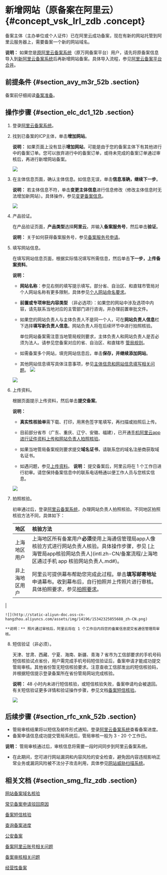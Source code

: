 # 新增网站（原备案在阿里云） {#concept_vsk_lrl_zdb .concept}

备案主体（主办单位或个人证件）已在阿里云成功备案，现在有新的网站托管到阿里云服务器上，需要备案一个新的网站域名。

**说明：** 如果您是[原阿里云备案系统](http://beian.gein.cn)（原万网备案平台）用户，请先将原备案信息导入到[新阿里云备案系统](http://beian.aliyun.com)后再新增网站备案。具体导入流程，参见[阿里云备案平台合并](https://help.aliyun.com/document_detail/48581.html)。

## 前提条件 {#section_avy_m3r_52b .section}

备案前仔细阅读[备案准备](../../../../intl.zh-CN/备案基础/备案准备.md#)。

## 操作步骤 {#section_elc_dc1_12b .section}

1.  登录[阿里云备案系统](https://beian.aliyun.com/)。
2.  找到已备案的ICP主体，单击**增加网站**。

    **说明：** 如果页面上没有显示**增加网站**，可能是由于您的备案主体下有其他进行中的备案订单。您可以放弃进行中的备案订单，或待未完成的备案订单通过审核后，再进行新增网站备案。

    ![](http://static-aliyun-doc.oss-cn-hangzhou.aliyuncs.com/assets/img/14200/15342325845767_zh-CN.jpg)

3.  在主体信息页面，确认主体信息。如信息无误，单击**信息准确，继续下一步**。

    **说明：** 若主体信息不符，单击**变更主体信息**进行信息修改（修改主体信息时无法增加新网站）。具体操作，参见[变更备案信息](intl.zh-CN/备案流程/变更备案信息.md#)。

    ![](http://static-aliyun-doc.oss-cn-hangzhou.aliyuncs.com/assets/img/14200/15342325845768_zh-CN.jpg)

4.  产品验证。

    在产品验证页面，**产品类型**选择**阿里云**，并输入**备案服务号**，然后单击**验证**。

    **说明：** 关于如何获得备案服务号，参见[备案服务号申请](intl.zh-CN/备案流程/申请备案服务号.md#)。

5.  填写网站信息。

    在填写网站信息页面，根据实际情况填写所需信息，然后单击**下一步，上传备案资料**。

    **说明：** 

    -   **网站名称**：参见右侧的填写提示填写。部分省、自治区、和直辖市管局对个人网站名称有更多限制，具体参见[个人网站命名要求](../../../../intl.zh-CN/常见问题/填写主体信息和网站信息.md#section_rdk_mvr_zdb)。
    -   **前置或专项审批内容类型** （非必选项）：如果您的网站中涉及选项中内容，请先联系当地对应的主管部门进行咨询，并办理前置审批文件。
    -   如果您的网站负责人与主体负责人不是同一个人，可在**网站负责人信息**栏下选择**填写新负责人信息**。网站负责人将在后续环节中进行拍照核验。

        单位网站备案需注意当地管局规则要求，主体负责人和网站负责人是否必须为法人。请参见您备案对应的省、自治区、和直辖市 [管局规则](https://beian.aliyun.com/?spm=a2c4g.11186623.765261.5.2SXlJ8#MapDataContainer)。

    -   如需备案多个网站，填完网站信息后，单击**保存，并继续添加网站**。
    -   其他网站信息填写具体注意事项，参见[主体信息和网站信息填写相关问题](../../../../intl.zh-CN/常见问题/填写主体信息和网站信息.md#section_hxd_kvr_zdb)。
    ![](http://static-aliyun-doc.oss-cn-hangzhou.aliyuncs.com/assets/img/14200/15342325845770_zh-CN.jpg)

    ![](http://static-aliyun-doc.oss-cn-hangzhou.aliyuncs.com/assets/img/14200/15342325856131_zh-CN.jpg)

6.  上传资料。

    根据页面提示上传资料，然后单击**提交备案**。

    **说明：** 

    -   **真实性核验单**需下载、打印，用黑色签字笔填写，再扫描或拍照后上传。
    -   目前部分省市（广东、重庆、辽宁、安徽、福建），已开通[手机阿里云app进行证件资料上传和网站负责人拍照核验](../../../../intl.zh-CN/常见问题/上传资料.md#)。

    -   如果当地管局备案规则要求提交**域名证书**，请联系您的域名注册商获取域名证书。
    -   如遇问题，参见[上传资料](../../../../intl.zh-CN/常见问题/上传资料.md#)。
    **说明：** 提交备案后，阿里云将在 1 个工作日进行初审。请您保持备案信息中的联系电话畅通以便工作人员与您核实信息。

    ![](http://static-aliyun-doc.oss-cn-hangzhou.aliyuncs.com/assets/img/14196/15342325855663_zh-CN.png)

7.  拍照核验。

    初审通过后，登录[阿里云备案系统](https://beian.aliyun.com/order/selfBaIndex.htm)，办理网站负责人拍照核验。不同地区拍照核验方法不同，具体如下：

    |地区|核验方法|
    |:-|:---|
    |上海地区用户|上海地区所有备案用户**必须**使用上海通信管理局app人像核验方式进行网站负责人核验。具体操作步骤，参见 [上海管局app核验网站负责人](intl.zh-CN/备案流程/上海地区通过手机 app 核验网站负责人.md#)。|
    |非上海地区用户|阿里云可提供幕布帮助您完成此过程。单击**填写邮寄地址**申请幕布。收到幕布后，自行拍照并上传照片进行审核。具体拍照要求，参见[拍照要求](../../../../intl.zh-CN/常见问题/拍照核验.md#section_tb4_cht_zdb)。

|

    ![](http://static-aliyun-doc.oss-cn-hangzhou.aliyuncs.com/assets/img/14196/15342325855688_zh-CN.png)

    **说明：** 照片通过审核后，阿里云将在 1 个工作日内将您的备案信息提交省通信管理局审核。

8.  短信验证（非必须）。

    天津、甘肃、西藏、宁夏、海南、新疆、青海 7 省市为工信部要求的手机号码短信核验试点省份，用户需完成手机号码短信验证后，备案申请才能成功提交管局审核。其他省份暂无短信核验要求。注意查收工信部发出的短信核验码，并根据短信提示登录备案所在省份管局网站完成核验。

    **说明：** 48 小时内未进行短信核验，或短信核验失败，备案申请均会被退回。有关短信验证更多详情和验证操作步骤，参见文档[备案短信核验](intl.zh-CN/备案流程/备案短信核验.md#)。

    ![](http://static-aliyun-doc.oss-cn-hangzhou.aliyuncs.com/assets/img/14196/15342325855690_zh-CN.jpg)


## 后续步骤 {#section_rfc_xnk_52b .section}

-   管局审核结果将以短信及邮件形式通知。登录[阿里云备案系统](https://beian.aliyun.com/order/index)查看备案进度。
-   备案申请信息成功提交管局系统后，管局审核一般为 3 - 20 个工作日。

**说明：** 管局审核通过后，审核信息将需要一段时间同步到阿里云备案系统。

-   在此期间，您可进行网站漏洞和内容风险的安全检查，避免因内容违规影响正常业务或漏洞风险被不法分子攻击利用，具体参见[网站威胁扫描系统](https://www.alibabacloud.com/zh/product/avds)。

## 相关文档 {#section_smg_flz_zdb .section}

[网站备案域名核验](../../../../intl.zh-CN/常见问题/网站备案域名核验.md#)

[常见备案申请驳回原因](../../../../intl.zh-CN/常见问题/常见备案申请驳回原因.md#)

[备案短信核验](intl.zh-CN/备案流程/备案短信核验.md#)

[查询备案进度](https://help.aliyun.com/video_detail/71189.html)

[公安备案](../../../../intl.zh-CN/常见问题/公安备案.md#)

[备案阿里云账号相关问题](../../../../intl.zh-CN/常见问题/备案阿里云账号.md#)

[备案审核相关问题](../../../../intl.zh-CN/常见问题/备案审核.md#)

[经营性备案](../../../../intl.zh-CN/常见问题/经营性备案.md#)

